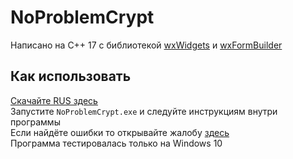 # NoProblemCrypt
Написано на C++ 17 с библиотекой [wxWidgets](https://www.wxwidgets.org) и [wxFormBuilder](https://github.com/wxFormBuilder/wxFormBuilder)
## Как использовать
[Скачайте RUS здесь](https://github.com/martytyty2098/NoProblemCrypt/releases)\
Запустите `NoProblemCrypt.exe` и следуйте инструкциям внутри программы\
Если найдёте ошибки то открывайте жалобу [здесь](https://github.com/martytyty2098/NoProblemCrypt/issues)\
Программа тестировалась только на Windows 10
